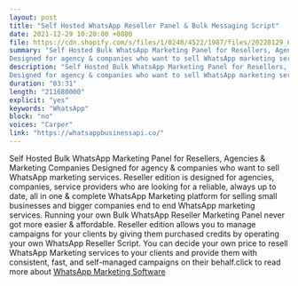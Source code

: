 ```yaml
---
layout: post
title: "Self Hosted WhatsApp Reseller Panel & Bulk Messaging Script"
date: 2021-12-29 10:20:00 +0800
file: https://cdn.shopify.com/s/files/1/0248/4522/1987/files/20220129_6.mp3?v=1643471246
summary: "Self Hosted Bulk WhatsApp Marketing Panel for Resellers, Agencies & Marketing Companies
Designed for agency & companies who want to sell WhatsApp marketing services. Reseller edition is designed for agencies, companies, service providers who are looking for a reliable, always up to date, all in one & complete WhatsApp Marketing platform for selling small businesses and bigger companies end to end WhatsApp marketing services. Running your own Bulk WhatsApp Reseller Marketing Panel never got more easier & affordable. Reseller edition allows you to manage campaigns for your clients by giving them purchased credits by operating your own WhatsApp Reseller Script. You can decide your own price to resell WhatsApp Marketing services to your clients and provide them with consistent, fast, and self-managed campaigns on their behalf."
description: "Self Hosted Bulk WhatsApp Marketing Panel for Resellers, Agencies & Marketing Companies
Designed for agency & companies who want to sell WhatsApp marketing services. Reseller edition is designed for agencies, companies, service providers who are looking for a reliable, always up to date, all in one & complete WhatsApp Marketing platform for selling small businesses and bigger companies end to end WhatsApp marketing services. Running your own Bulk WhatsApp Reseller Marketing Panel never got more easier & affordable. Reseller edition allows you to manage campaigns for your clients by giving them purchased credits by operating your own WhatsApp Reseller Script. You can decide your own price to resell WhatsApp Marketing services to your clients and provide them with consistent, fast, and self-managed campaigns on their behalf.click to read more about <a href='https://whatsappbusinessapi.co/'>WhatsApp Marketing Software</a> "
duration: "03:31"
length: "211680000"
explicit: "yes"
keywords: "WhatsApp"
block: "no"
voices: "Carper"
link: "https://whatsappbusinessapi.co/"
---
```


Self Hosted Bulk WhatsApp Marketing Panel for Resellers, Agencies & Marketing Companies
Designed for agency & companies who want to sell WhatsApp marketing services. Reseller edition is designed for agencies, companies, service providers who are looking for a reliable, always up to date, all in one & complete WhatsApp Marketing platform for selling small businesses and bigger companies end to end WhatsApp marketing services. Running your own Bulk WhatsApp Reseller Marketing Panel never got more easier & affordable. Reseller edition allows you to manage campaigns for your clients by giving them purchased credits by operating your own WhatsApp Reseller Script. You can decide your own price to resell WhatsApp Marketing services to your clients and provide them with consistent, fast, and self-managed campaigns on their behalf.click to read more about [WhatsApp Marketing Software](https://whatsappbusinessapi.co/)
